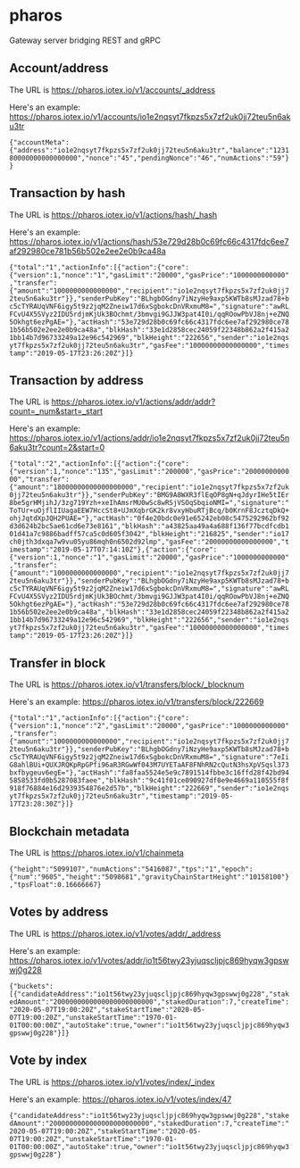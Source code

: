 # pharos
Gateway server bridging REST and gRPC

## Account/address
The URL is https://pharos.iotex.io/v1/accounts/_address

Here's an example: https://pharos.iotex.io/v1/accounts/io1e2nqsyt7fkpzs5x7zf2uk0jj72teu5n6aku3tr

`{"accountMeta":{"address":"io1e2nqsyt7fkpzs5x7zf2uk0jj72teu5n6aku3tr","balance":"123180000000000000000","nonce":"45","pendingNonce":"46","numActions":"59"}}`

## Transaction by hash
The URL is https://pharos.iotex.io/v1/actions/hash/_hash

Here's an example: https://pharos.iotex.io/v1/actions/hash/53e729d28b0c69fc66c4317fdc6ee7af292980ce781b56b502e2ee2e0b9ca48a

`{"total":"1","actionInfo":[{"action":{"core":{"version":1,"nonce":"1","gasLimit":"20000","gasPrice":"1000000000000","transfer":{"amount":"1000000000000000","recipient":"io1e2nqsyt7fkpzs5x7zf2uk0jj72teu5n6aku3tr"}},"senderPubKey":"BLhgbOGdny7iNzyHe9axp5KWTb8sMJzad78+bc5cTYRAUqVNF6igy5t9z2jqM2Zneiw17d6xSgbokcDnVRxmuM8=","signature":"awRLFCvU4X5SVyz2IDU5rdjmKjUk3BOchmt/3bmvgi9GJJW3pat4I0i/qqROowPbVJ8nj+eZNQ5Okhgt6ezPgAE="},"actHash":"53e729d28b0c69fc66c4317fdc6ee7af292980ce781b56b502e2ee2e0b9ca48a","blkHash":"33e1d2858cec24059f22348b862a2f415a21bb14b7d96733249a12e96c542969","blkHeight":"222656","sender":"io1e2nqsyt7fkpzs5x7zf2uk0jj72teu5n6aku3tr","gasFee":"10000000000000000","timestamp":"2019-05-17T23:26:20Z"}]}`

## Transaction by address
The URL is https://pharos.iotex.io/v1/actions/addr/addr?count=_num&start=_start

Here's an example: https://pharos.iotex.io/v1/actions/addr/io1e2nqsyt7fkpzs5x7zf2uk0jj72teu5n6aku3tr?count=2&start=0

`{"total":"2","actionInfo":[{"action":{"core":{"version":1,"nonce":"135","gasLimit":"200000","gasPrice":"2000000000000","transfer":{"amount":"18000000000000000000","recipient":"io1e2nqsyt7fkpzs5x7zf2uk0jj72teu5n6aku3tr"}},"senderPubKey":"BMG9A8WXR3flEqOP8gN+qJdyrIHe5tIEr8be5grHMjihJ/3zg719Yzh+xeIhAmsrMU0wSc8wRSjVSOqSbqioNMI=","signature":"ToTUr+uOjflIIUagaEEW7HccSt8+UJmXqbrGK2kr8vxyHbuRTjBcq/b0KrnF8JcztqDkQ+ohjJqtdXpJQH2PUAE="},"actHash":"0f4e20bdc0e91e65242eb08c5475292962bf92d3d624b2bc5ae61cd6e73e8161","blkHash":"a43825aa49a4a688f136f77bcdfcdb101d41a7c9886badff57ca5c0d605f3042","blkHeight":"216825","sender":"io17ch0jth3dxqa7w9vu05yu86mqh0n6502d92lmp","gasFee":"20000000000000000","timestamp":"2019-05-17T07:14:10Z"},{"action":{"core":{"version":1,"nonce":"1","gasLimit":"20000","gasPrice":"1000000000000","transfer":{"amount":"1000000000000000","recipient":"io1e2nqsyt7fkpzs5x7zf2uk0jj72teu5n6aku3tr"}},"senderPubKey":"BLhgbOGdny7iNzyHe9axp5KWTb8sMJzad78+bc5cTYRAUqVNF6igy5t9z2jqM2Zneiw17d6xSgbokcDnVRxmuM8=","signature":"awRLFCvU4X5SVyz2IDU5rdjmKjUk3BOchmt/3bmvgi9GJJW3pat4I0i/qqROowPbVJ8nj+eZNQ5Okhgt6ezPgAE="},"actHash":"53e729d28b0c69fc66c4317fdc6ee7af292980ce781b56b502e2ee2e0b9ca48a","blkHash":"33e1d2858cec24059f22348b862a2f415a21bb14b7d96733249a12e96c542969","blkHeight":"222656","sender":"io1e2nqsyt7fkpzs5x7zf2uk0jj72teu5n6aku3tr","gasFee":"10000000000000000","timestamp":"2019-05-17T23:26:20Z"}]}`

## Transfer in block
The URL is https://pharos.iotex.io/v1/transfers/block/_blocknum

Here's an example: https://pharos.iotex.io/v1/transfers/block/222669

`{"total":"1","actionInfo":[{"action":{"core":{"version":1,"nonce":"2","gasLimit":"20000","gasPrice":"1000000000000","transfer":{"amount":"1000000000000000","recipient":"io1e2nqsyt7fkpzs5x7zf2uk0jj72teu5n6aku3tr"}},"senderPubKey":"BLhgbOGdny7iNzyHe9axp5KWTb8sMJzad78+bc5cTYRAUqVNF6igy5t9z2jqM2Zneiw17d6xSgbokcDnVRxmuM8=","signature":"7eIiG8ahlBUi+QUXJRQKpRpGPfi96aR3RGwWf043M7UYETaAF8FNhRN2cQutN3hsXpVSqsl373bxfbygeuv6egE="},"actHash":"fa8faa5524e5e9c7891514fbbe3c16ffd28f42bd945858533fd0b5287083faee","blkHash":"9c41f01ce090927df0e9e4669a110555f8f918f76884e16d2939354876e2d57b","blkHeight":"222669","sender":"io1e2nqsyt7fkpzs5x7zf2uk0jj72teu5n6aku3tr","timestamp":"2019-05-17T23:28:30Z"}]}`

## Blockchain metadata
The URL is https://pharos.iotex.io/v1/chainmeta

`{"height":"5099107","numActions":"5416087","tps":"1","epoch":{"num":"9605","height":"5098681","gravityChainStartHeight":"10158100"},"tpsFloat":0.16666667}`

## Votes by address
The URL is https://pharos.iotex.io/v1/votes/addr/_address

Here's an example: https://pharos.iotex.io/v1/votes/addr/io1t56twy23yjuqscljpjc869hyqw3gpswwj0g228

`{"buckets":[{"candidateAddress":"io1t56twy23yjuqscljpjc869hyqw3gpswwj0g228","stakedAmount":"2000000000000000000000000","stakedDuration":7,"createTime":"2020-05-07T19:00:20Z","stakeStartTime":"2020-05-07T19:00:20Z","unstakeStartTime":"1970-01-01T00:00:00Z","autoStake":true,"owner":"io1t56twy23yjuqscljpjc869hyqw3gpswwj0g228"}]}`

## Vote by index
The URL is https://pharos.iotex.io/v1/votes/index/_index

Here's an example: https://pharos.iotex.io/v1/votes/index/47

`{"candidateAddress":"io1t56twy23yjuqscljpjc869hyqw3gpswwj0g228","stakedAmount":"2000000000000000000000000","stakedDuration":7,"createTime":"2020-05-07T19:00:20Z","stakeStartTime":"2020-05-07T19:00:20Z","unstakeStartTime":"1970-01-01T00:00:00Z","autoStake":true,"owner":"io1t56twy23yjuqscljpjc869hyqw3gpswwj0g228"}`
